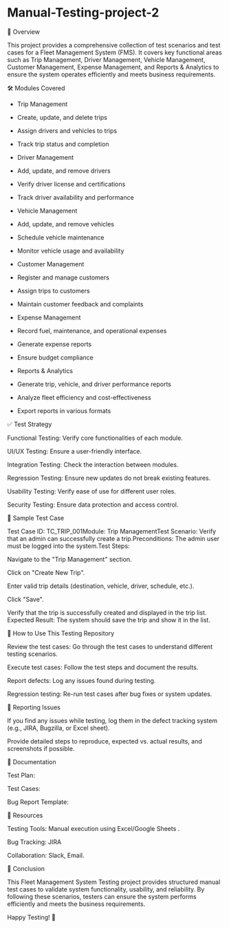 # Manual-Testing-project-2
📌 Overview

This project provides a comprehensive collection of test scenarios and test cases for a Fleet Management System (FMS). It covers key functional areas such as Trip Management, Driver Management, Vehicle Management, Customer Management, Expense Management, and Reports & Analytics to ensure the system operates efficiently and meets business requirements.

🛠️ Modules Covered

* Trip Management

* Create, update, and delete trips

* Assign drivers and vehicles to trips
  
* Track trip status and completion

* Driver Management

* Add, update, and remove drivers

* Verify driver license and certifications

* Track driver availability and performance

* Vehicle Management

* Add, update, and remove vehicles

* Schedule vehicle maintenance

* Monitor vehicle usage and availability

* Customer Management

* Register and manage customers

* Assign trips to customers

* Maintain customer feedback and complaints

* Expense Management

* Record fuel, maintenance, and operational expenses

* Generate expense reports

* Ensure budget compliance

* Reports & Analytics

* Generate trip, vehicle, and driver performance reports

* Analyze fleet efficiency and cost-effectiveness

* Export reports in various formats

✅ Test Strategy

Functional Testing:  Verify core functionalities of each module.

UI/UX Testing:       Ensure a user-friendly interface.

Integration Testing: Check the interaction between modules.

Regression Testing:  Ensure new updates do not break existing features.

Usability Testing:   Verify ease of use for different user roles.

Security Testing:    Ensure data protection and access control.

📝 Sample Test Case

Test Case ID: TC_TRIP_001Module: Trip ManagementTest Scenario: Verify that an admin can successfully create a trip.Preconditions: The admin user must be logged into the system.Test Steps:

Navigate to the "Trip Management" section.

Click on "Create New Trip".

Enter valid trip details (destination, vehicle, driver, schedule, etc.).

Click "Save".

Verify that the trip is successfully created and displayed in the trip list.
Expected Result: The system should save the trip and show it in the list.

📌 How to Use This Testing Repository

Review the test cases: Go through the test cases to understand different testing scenarios.

Execute test cases: Follow the test steps and document the results.

Report defects: Log any issues found during testing.

Regression testing: Re-run test cases after bug fixes or system updates.

📢 Reporting Issues

If you find any issues while testing, log them in the defect tracking system (e.g., JIRA, Bugzilla, or Excel sheet).

Provide detailed steps to reproduce, expected vs. actual results, and screenshots if possible.

📄 Documentation

Test Plan: 

Test Cases: 

Bug Report Template: 

🔗 Resources

Testing Tools: Manual execution using Excel/Google Sheets .

Bug Tracking: JIRA

Collaboration: Slack, Email.

📌 Conclusion

This Fleet Management System Testing project provides structured manual test cases to validate system functionality, usability, and reliability. By following these scenarios, testers can ensure the system performs efficiently and meets the business requirements.

Happy Testing! 🚀
